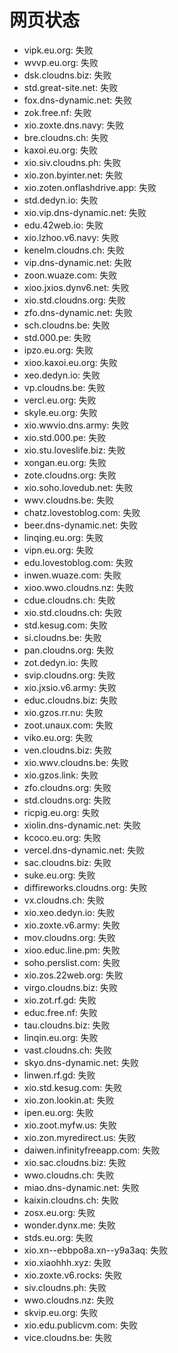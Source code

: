 # 网页状态
- vipk.eu.org: 失败
- wvvp.eu.org: 失败
- dsk.cloudns.biz: 失败
- std.great-site.net: 失败
- fox.dns-dynamic.net: 失败
- zok.free.nf: 失败
- xio.zoxte.dns.navy: 失败
- bre.cloudns.ch: 失败
- kaxoi.eu.org: 失败
- xio.siv.cloudns.ph: 失败
- xio.zon.byinter.net: 失败
- xio.zoten.onflashdrive.app: 失败
- std.dedyn.io: 失败
- xio.vip.dns-dynamic.net: 失败
- edu.42web.io: 失败
- xio.lzhoo.v6.navy: 失败
- kenelm.cloudns.ch: 失败
- vip.dns-dynamic.net: 失败
- zoon.wuaze.com: 失败
- xioo.jxios.dynv6.net: 失败
- xio.std.cloudns.org: 失败
- zfo.dns-dynamic.net: 失败
- sch.cloudns.be: 失败
- std.000.pe: 失败
- ipzo.eu.org: 失败
- xioo.kaxoi.eu.org: 失败
- xeo.dedyn.io: 失败
- vp.cloudns.be: 失败
- vercl.eu.org: 失败
- skyle.eu.org: 失败
- xio.wwvio.dns.army: 失败
- xio.std.000.pe: 失败
- xio.stu.loveslife.biz: 失败
- xongan.eu.org: 失败
- zote.cloudns.org: 失败
- xio.soho.lovedub.net: 失败
- wwv.cloudns.be: 失败
- chatz.lovestoblog.com: 失败
- beer.dns-dynamic.net: 失败
- linqing.eu.org: 失败
- vipn.eu.org: 失败
- edu.lovestoblog.com: 失败
- inwen.wuaze.com: 失败
- xioo.wwo.cloudns.nz: 失败
- cdue.cloudns.ch: 失败
- xio.std.cloudns.ch: 失败
- std.kesug.com: 失败
- si.cloudns.be: 失败
- pan.cloudns.org: 失败
- zot.dedyn.io: 失败
- svip.cloudns.org: 失败
- xio.jxsio.v6.army: 失败
- educ.cloudns.biz: 失败
- xio.gzos.rr.nu: 失败
- zoot.unaux.com: 失败
- viko.eu.org: 失败
- ven.cloudns.biz: 失败
- xio.wwv.cloudns.be: 失败
- xio.gzos.link: 失败
- zfo.cloudns.org: 失败
- std.cloudns.org: 失败
- ricpig.eu.org: 失败
- xiolin.dns-dynamic.net: 失败
- kcoco.eu.org: 失败
- vercel.dns-dynamic.net: 失败
- sac.cloudns.biz: 失败
- suke.eu.org: 失败
- diffireworks.cloudns.org: 失败
- vx.cloudns.ch: 失败
- xio.xeo.dedyn.io: 失败
- xio.zoxte.v6.army: 失败
- mov.cloudns.org: 失败
- xioo.educ.line.pm: 失败
- soho.perslist.com: 失败
- xio.zos.22web.org: 失败
- virgo.cloudns.biz: 失败
- xio.zot.rf.gd: 失败
- educ.free.nf: 失败
- tau.cloudns.biz: 失败
- linqin.eu.org: 失败
- vast.cloudns.ch: 失败
- skyo.dns-dynamic.net: 失败
- linwen.rf.gd: 失败
- xio.std.kesug.com: 失败
- xio.zon.lookin.at: 失败
- ipen.eu.org: 失败
- xio.zoot.myfw.us: 失败
- xio.zon.myredirect.us: 失败
- daiwen.infinityfreeapp.com: 失败
- xio.sac.cloudns.biz: 失败
- wwo.cloudns.ch: 失败
- miao.dns-dynamic.net: 失败
- kaixin.cloudns.ch: 失败
- zosx.eu.org: 失败
- wonder.dynx.me: 失败
- stds.eu.org: 失败
- xio.xn--ebbpo8a.xn--y9a3aq: 失败
- xio.xiaohhh.xyz: 失败
- xio.zoxte.v6.rocks: 失败
- siv.cloudns.ph: 失败
- wwo.cloudns.nz: 失败
- skvip.eu.org: 失败
- xio.edu.publicvm.com: 失败
- vice.cloudns.be: 失败
